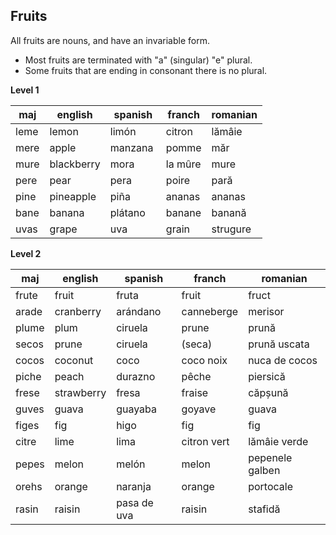 ## Fruits

All fruits are nouns, and have an invariable form.

* Most fruits are terminated with "a" (singular) "e" plural. 
* Some fruits that are ending in consonant there is no plural.

**Level 1**

maj    |  english   | spanish     |  franch      |  romanian
-------|------------|-------------|--------------|-------------------
leme   |  lemon     | limón       |  citron      |  lămâie
mere   |  apple     | manzana     |  pomme       |  măr
mure   |  blackberry| mora        |  la mûre     |  mure
pere   |  pear      | pera        |  poire       |  pară
pine   |  pineapple | piña        |  ananas      |  ananas
bane   |  banana    | plátano     |  banane      |  banană
uvas   |  grape     | uva         |  grain       |  strugure

**Level 2**

maj    |  english   | spanish     |  franch      |  romanian
-------|------------|-------------|--------------|-------------------
frute  |  fruit     | fruta       |  fruit       |  fruct
arade  |  cranberry | arándano    |  canneberge  |  merisor
plume  |  plum      | ciruela     |  prune       |  prună
secos  |  prune     | ciruela     |  (seca)      |  prună uscata
cocos  |  coconut   | coco        |  coco noix   |  nuca de cocos
piche  |  peach     | durazno     |  pêche       |  piersică
frese  |  strawberry| fresa       |  fraise      |  căpșună
guves  |  guava     | guayaba     |  goyave      |  guava
figes  |  fig       | higo        |  fig         |  fig
citre  |  lime      | lima        |  citron vert |  lămâie verde
pepes  |  melon     | melón       |  melon       |  pepenele galben
orehs  |  orange    | naranja     |  orange      |  portocale
rasin  |  raisin    | pasa de uva |  raisin      |  stafidă


